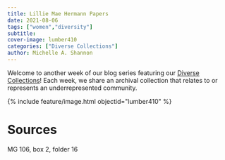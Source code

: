 ```yaml
---
title: Lillie Mae Hermann Papers
date: 2021-08-06
tags: ["women","diversity"]
subtitle: 
cover-image: lumber410
categories: ["Diverse Collections"]
author: Michelle A. Shannon
---
```


Welcome to another week of our blog series featuring our [Diverse Collections](https://harvester.lib.uidaho.edu//series/diversecollections.html)! Each week, we share an archival collection that relates to or represents an underrepresented community.

{% include feature/image.html objectid="lumber410" %}

# Sources

MG 106, box 2, folder 16